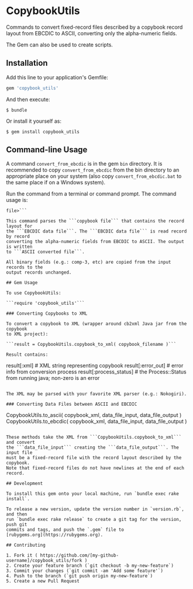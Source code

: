 # CopybookUtils

Commands to convert fixed-record files described by a copybook record layout
from EBCDIC to ASCII, converting only the alpha-numeric fields.

The Gem can also be used to create scripts.

## Installation

Add this line to your application's Gemfile:

```ruby
gem 'copybook_utils'
```

And then execute:

    $ bundle

Or install it yourself as:

    $ gem install copybook_utils

## Command-line Usage

A command ```convert_from_ebcdic``` is in the gem ```bin``` directory. It is
recommended to copy ```convert_from_ebcdic``` from the bin directory to an
appropriate place on your system (also copy ```convert_from_ebcdic.bat``` to
the same place if on a Windows system).

Run the command from a terminal or command prompt. The command usage is:

```convert_from_ebcdic <Copybook file> <EBCDIC data file> <ASCII converted
file>```

This command parses the ```copybook file``` that contains the record layout for
the ```EBCDIC data file```. The ```EBCDIC data file``` is read record by record
converting the alpha-numeric fields from EBCDIC to ASCII. The output is written
to ```ASCII converted file```.

All binary fields (e.g.: comp-3, etc) are copied from the input records to the
output records unchanged.

## Gem Usage

To use CopybookUtils:

```require 'copybook_utils'```

### Converting Copybooks to XML

To convert a copybook to XML (wrapper around cb2xml Java jar from the copybook
to XML project):

```result = CopybookUtils.copybook_to_xml( copybook_filename )```

Result contains:

```
result[:xml]            # XML string representing copybook
result[:error_out]      # error info from conversion process
result[:process_status] # the Process::Status from running java; non-zero is an error
```

The XML may be parsed with your favorite XML parser (e.g.: Nokogiri).

### Converting Data Files between ASCII and EBCDIC

```
CopybookUtils.to_ascii( copybook_xml, data_file_input, data_file_output )
CopybookUtils.to_ebcdic( copybook_xml, data_file_input, data_file_output )
```

These methods take the XML from ```CopybookUtils.copybook_to_xml``` and convert
the ```data_file_input``` creating the ```data_file_output```. The input file
must be a fixed-record file with the record layout described by the copybook.
Note that fixed-record files do not have newlines at the end of each record.

## Development

To install this gem onto your local machine, run `bundle exec rake install`. 

To release a new version, update the version number in `version.rb`, and then
run `bundle exec rake release` to create a git tag for the version, push git
commits and tags, and push the `.gem` file to
[rubygems.org](https://rubygems.org).

## Contributing

1. Fork it ( https://github.com/[my-github-username]/copybook_utils/fork )
2. Create your feature branch (`git checkout -b my-new-feature`)
3. Commit your changes (`git commit -am 'Add some feature'`)
4. Push to the branch (`git push origin my-new-feature`)
5. Create a new Pull Request
